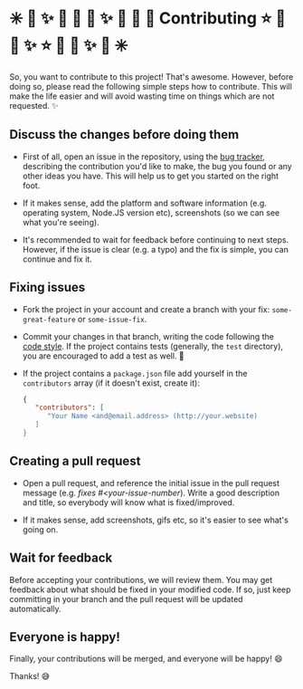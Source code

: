 # :eight_spoked_asterisk: :stars: :sparkles: :dizzy: :star2: :star2: :sparkles: :dizzy: :star2: :star2: Contributing :star: :star2: :dizzy: :sparkles:  :star: :star2: :dizzy: :sparkles: :stars: :eight_spoked_asterisk:

So, you want to contribute to this project! That's awesome. However, before
doing so, please read the following simple steps how to contribute. This will
make the life easier and will avoid wasting time on things which are not
requested. :sparkles:

## Discuss the changes before doing them
 - First of all, open an issue in the repository, using the [bug tracker][1],
   describing the contribution you'd like to make, the bug you found or any
   other ideas you have. This will help us to get you started on the right
   foot.

 - If it makes sense, add the platform and software information (e.g. operating
   system, Node.JS version etc), screenshots (so we can see what you're seeing).

 - It's recommended to wait for feedback before continuing to next steps. However,
   if the issue is clear (e.g. a typo) and the fix is simple, you can continue
   and fix it.

## Fixing issues
 - Fork the project in your account and create a branch with your fix:
   `some-great-feature` or `some-issue-fix`.

 - Commit your changes in that branch, writing the code following the
   [code style][2]. If the project contains tests (generally, the `test`
   directory), you are encouraged to add a test as well. :memo:

 - If the project contains a `package.json` file add yourself in the
   `contributors` array (if it doesn't exist, create it):

   ```json
   {
      "contributors": [
         "Your Name <and@email.address> (http://your.website)
      ]
   }
   ```

## Creating a pull request

 - Open a pull request, and reference the initial issue in the pull request
   message (e.g. *fixes #<your-issue-number*). Write a good description and
   title, so everybody will know what is fixed/improved.

 - If it makes sense, add screenshots, gifs etc, so it's easier to see what's
   going on.

## Wait for feedback
Before accepting your contributions, we will review them. You may get feedback
about what should be fixed in your modified code. If so, just keep committing
in your branch and the pull request will be updated automatically.

## Everyone is happy!
Finally, your contributions will be merged, and everyone will be happy! :smile:

Thanks! :sweat_smile:

[1]: https://github.com/jillix/engine-ruut-not-found/issues
[2]: https://github.com/IonicaBizau/code-style